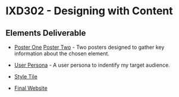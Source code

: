<h1>IXD302 - Designing with Content</h1>

<h2>Elements Deliverable</h2>

- [Poster One](http://martinemcgrath.github.io/the-elements/images/poster1.png) [Poster Two](http://martinemcgrath.github.io/the-elements/images/poster2.png) - Two posters designed to gather key information about the chosen element.

- [User Persona](http://martinemcgrath.github.io/IXD302-bird-project/images/user-persona.png) - A user persona to indentify my target audience.

- [Style Tile](http://martinemcgrath.github.io/IXD302-bird-project/images/element-style-tile.png)

-  [Final Website](http://martinemcgrath.github.io/the-elements/elements.html) 